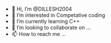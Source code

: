 - 👋 Hi, I’m @DILLESH2004
- 👀 I’m interested in Competative coding
- 🌱 I’m currently learning C++
- 💞️ I’m looking to collaborate on ...
- 📫 How to reach me ...

<!---
DILLESH2004/DILLESH2004 is a ✨ special ✨ repository because its `README.md` (this file) appears on your GitHub profile.
You can click the Preview link to take a look at your changes.
--->

